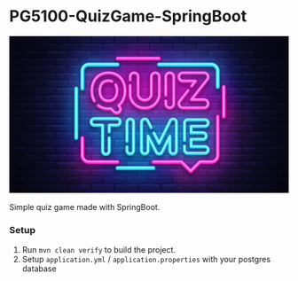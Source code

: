 # PG5100-QuizGame-SpringBoot

![](doc/img/quiz-time.jpeg  "Quiz Time Image")

Simple quiz game made with SpringBoot. 

### Setup
1. Run `mvn clean verify` to build the project.
2. Setup `application.yml` / `application.properties` with your postgres database
